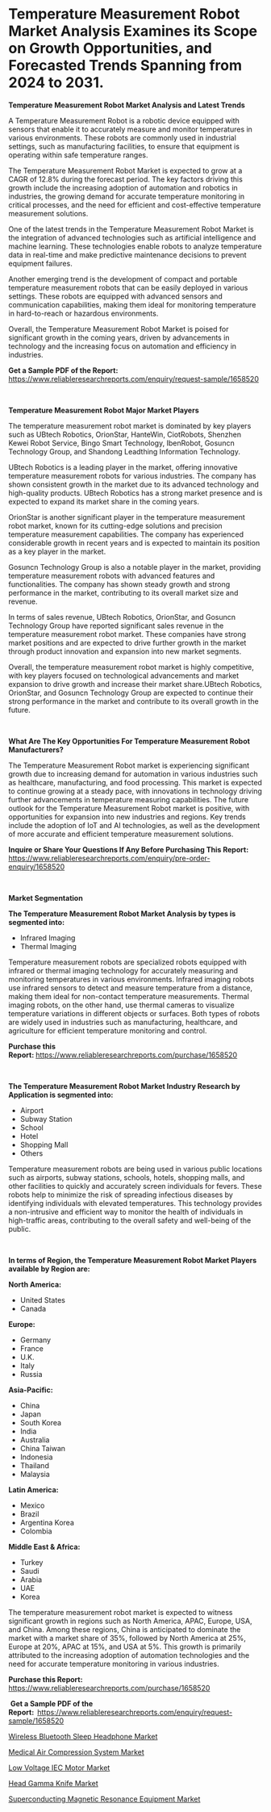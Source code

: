 <p><h1>Temperature Measurement Robot Market Analysis Examines its Scope on Growth Opportunities, and Forecasted Trends Spanning from 2024 to 2031.</h1></p><p><strong>Temperature Measurement Robot Market Analysis and Latest Trends</strong></p>
<p><p>A Temperature Measurement Robot is a robotic device equipped with sensors that enable it to accurately measure and monitor temperatures in various environments. These robots are commonly used in industrial settings, such as manufacturing facilities, to ensure that equipment is operating within safe temperature ranges.</p><p>The Temperature Measurement Robot Market is expected to grow at a CAGR of 12.8% during the forecast period. The key factors driving this growth include the increasing adoption of automation and robotics in industries, the growing demand for accurate temperature monitoring in critical processes, and the need for efficient and cost-effective temperature measurement solutions.</p><p>One of the latest trends in the Temperature Measurement Robot Market is the integration of advanced technologies such as artificial intelligence and machine learning. These technologies enable robots to analyze temperature data in real-time and make predictive maintenance decisions to prevent equipment failures.</p><p>Another emerging trend is the development of compact and portable temperature measurement robots that can be easily deployed in various settings. These robots are equipped with advanced sensors and communication capabilities, making them ideal for monitoring temperature in hard-to-reach or hazardous environments.</p><p>Overall, the Temperature Measurement Robot Market is poised for significant growth in the coming years, driven by advancements in technology and the increasing focus on automation and efficiency in industries.</p></p>
<p><strong>Get a Sample PDF of the Report:&nbsp;</strong> <a href="https://www.reliableresearchreports.com/enquiry/request-sample/1658520">https://www.reliableresearchreports.com/enquiry/request-sample/1658520</a></p>
<p>&nbsp;</p>
<p><strong>Temperature Measurement Robot Major Market Players</strong></p>
<p><p>The temperature measurement robot market is dominated by key players such as UBtech Robotics, OrionStar, HanteWin, CiotRobots, Shenzhen Kewei Robot Service, Bingo Smart Technology, IbenRobot, Gosuncn Technology Group, and Shandong Leadthing Information Technology.</p><p>UBtech Robotics is a leading player in the market, offering innovative temperature measurement robots for various industries. The company has shown consistent growth in the market due to its advanced technology and high-quality products. UBtech Robotics has a strong market presence and is expected to expand its market share in the coming years.</p><p>OrionStar is another significant player in the temperature measurement robot market, known for its cutting-edge solutions and precision temperature measurement capabilities. The company has experienced considerable growth in recent years and is expected to maintain its position as a key player in the market.</p><p>Gosuncn Technology Group is also a notable player in the market, providing temperature measurement robots with advanced features and functionalities. The company has shown steady growth and strong performance in the market, contributing to its overall market size and revenue.</p><p>In terms of sales revenue, UBtech Robotics, OrionStar, and Gosuncn Technology Group have reported significant sales revenue in the temperature measurement robot market. These companies have strong market positions and are expected to drive further growth in the market through product innovation and expansion into new market segments.</p><p>Overall, the temperature measurement robot market is highly competitive, with key players focused on technological advancements and market expansion to drive growth and increase their market share.UBtech Robotics, OrionStar, and Gosuncn Technology Group are expected to continue their strong performance in the market and contribute to its overall growth in the future.</p></p>
<p>&nbsp;</p>
<p><strong>What Are The Key Opportunities For Temperature Measurement Robot Manufacturers?</strong></p>
<p><p>The Temperature Measurement Robot market is experiencing significant growth due to increasing demand for automation in various industries such as healthcare, manufacturing, and food processing. This market is expected to continue growing at a steady pace, with innovations in technology driving further advancements in temperature measuring capabilities. The future outlook for the Temperature Measurement Robot market is positive, with opportunities for expansion into new industries and regions. Key trends include the adoption of IoT and AI technologies, as well as the development of more accurate and efficient temperature measurement solutions.</p></p>
<p><strong>Inquire or Share Your Questions If Any Before Purchasing This Report:</strong> <a href="https://www.reliableresearchreports.com/enquiry/pre-order-enquiry/1658520">https://www.reliableresearchreports.com/enquiry/pre-order-enquiry/1658520</a></p>
<p>&nbsp;</p>
<p><strong>Market Segmentation</strong></p>
<p><strong>The Temperature Measurement Robot Market Analysis by types is segmented into:</strong></p>
<p><ul><li>Infrared Imaging</li><li>Thermal Imaging</li></ul></p>
<p><p>Temperature measurement robots are specialized robots equipped with infrared or thermal imaging technology for accurately measuring and monitoring temperatures in various environments. Infrared imaging robots use infrared sensors to detect and measure temperature from a distance, making them ideal for non-contact temperature measurements. Thermal imaging robots, on the other hand, use thermal cameras to visualize temperature variations in different objects or surfaces. Both types of robots are widely used in industries such as manufacturing, healthcare, and agriculture for efficient temperature monitoring and control.</p></p>
<p><strong>Purchase this Report:&nbsp;</strong><a href="https://www.reliableresearchreports.com/purchase/1658520">https://www.reliableresearchreports.com/purchase/1658520</a></p>
<p>&nbsp;</p>
<p><strong>The Temperature Measurement Robot Market Industry Research by Application is segmented into:</strong></p>
<p><ul><li>Airport</li><li>Subway Station</li><li>School</li><li>Hotel</li><li>Shopping Mall</li><li>Others</li></ul></p>
<p><p>Temperature measurement robots are being used in various public locations such as airports, subway stations, schools, hotels, shopping malls, and other facilities to quickly and accurately screen individuals for fevers. These robots help to minimize the risk of spreading infectious diseases by identifying individuals with elevated temperatures. This technology provides a non-intrusive and efficient way to monitor the health of individuals in high-traffic areas, contributing to the overall safety and well-being of the public.</p></p>
<p>&nbsp;</p>
<p><strong>In terms of Region, the Temperature Measurement Robot Market Players available by Region are:</strong></p>
<p>
    <p> <strong> North America: </strong>
        <ul>
            <li>United States</li>
            <li>Canada</li>
        </ul>
        </p> 
    <p> <strong> Europe: </strong>
        <ul>
            <li>Germany</li>
            <li>France</li>
            <li>U.K.</li>
            <li>Italy</li>
            <li>Russia</li>
        </ul>
        </p> 
    <p> <strong> Asia-Pacific: </strong>
        <ul>
            <li>China</li>
            <li>Japan</li>
            <li>South Korea</li>
            <li>India</li>
            <li>Australia</li>
            <li>China Taiwan</li>
            <li>Indonesia</li>
            <li>Thailand</li>
            <li>Malaysia</li>
        </ul>
        </p> 
    <p> <strong> Latin America: </strong>
        <ul>
            <li>Mexico</li>
            <li>Brazil</li>
            <li>Argentina Korea</li>
            <li>Colombia</li>
        </ul>
        </p> 
    <p> <strong> Middle East & Africa: </strong>
        <ul>
            <li>Turkey</li>
            <li>Saudi</li>
            <li>Arabia</li>
            <li>UAE</li>
            <li>Korea</li>
        </ul>
    </p>
    </p>
<p><p>The temperature measurement robot market is expected to witness significant growth in regions such as North America, APAC, Europe, USA, and China. Among these regions, China is anticipated to dominate the market with a market share of 35%, followed by North America at 25%, Europe at 20%, APAC at 15%, and USA at 5%. This growth is primarily attributed to the increasing adoption of automation technologies and the need for accurate temperature monitoring in various industries.</p></p>
<p><strong>Purchase this Report: </strong><a href="https://www.reliableresearchreports.com/purchase/1658520">https://www.reliableresearchreports.com/purchase/1658520</a></p>
<p>&nbsp;<strong>Get a Sample PDF of the Report:&nbsp;&nbsp;</strong><a href="https://www.reliableresearchreports.com/enquiry/request-sample/1658520">https://www.reliableresearchreports.com/enquiry/request-sample/1658520</a></p>
<p><strong></strong></p>
<p><p><a href="https://github.com/bmorecock/Market-Research-Report-List-1/blob/main/wireless-bluetooth-sleep-headphone-market.md">Wireless Bluetooth Sleep Headphone Market</a></p><p><a href="https://medium.com/@joycelucas56/medical-air-compression-system-market-size-and-market-trends-complete-industry-overview-2024-to-b5cfd94e29f8">Medical Air Compression System Market</a></p><p><a href="https://github.com/jsmusil/Market-Research-Report-List-1/blob/main/low-voltage-iec-motor-market.md">Low Voltage IEC Motor Market</a></p><p><a href="https://medium.com/@susanwest38/head-gamma-knife-market-share-evolution-and-market-growth-trends-2024-2031-51c473e6f56d">Head Gamma Knife Market</a></p><p><a href="https://medium.com/@susanwest38/decoding-superconducting-magnetic-resonance-equipment-market-metrics-market-share-trends-and-b31c98fad6b1">Superconducting Magnetic Resonance Equipment Market</a></p></p>